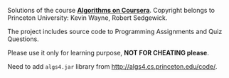 Solutions of the course **[Algorithms on Coursera](https://www.coursera.org/learn/algorithms-part1)**.
Copyright belongs to Princeton University: Kevin Wayne, Robert Sedgewick.

The project includes source code to Programming Assignments and Quiz Questions.

Please use it only for learning purpose, **NOT FOR CHEATING please**.

Need to add `algs4.jar` library from http://algs4.cs.princeton.edu/code/.  